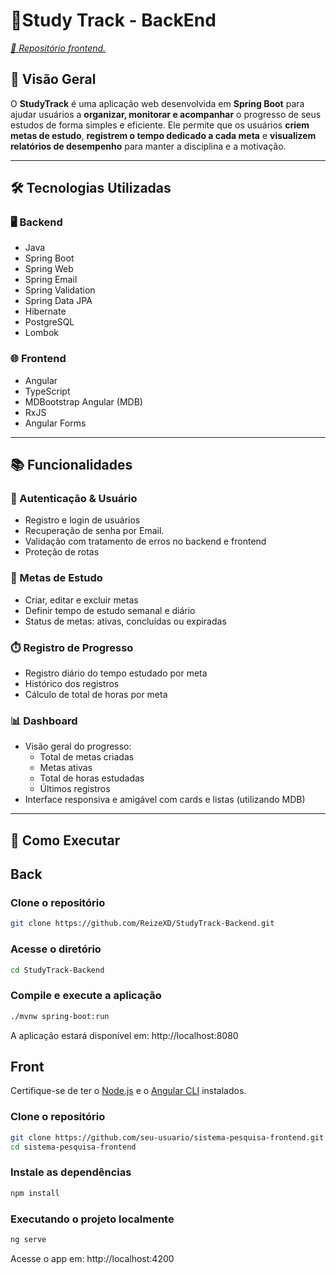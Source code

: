 # 📕Study Track - BackEnd

*[🔗 Repositório frontend.](https://github.com/ReizeXD/StudyTrack-Frontend.git)*

## 📌 Visão Geral

O **StudyTrack** é uma aplicação web desenvolvida em **Spring Boot** para ajudar usuários a **organizar, monitorar e acompanhar** o progresso de seus estudos de forma simples e eficiente. Ele permite que os usuários **criem metas de estudo**, **registrem o tempo dedicado a cada meta** e **visualizem relatórios de desempenho** para manter a disciplina e a motivação. 

---

## 🛠️ Tecnologias Utilizadas

### 🖥️ Backend
- Java
- Spring Boot 
- Spring Web 
- Spring Email
- Spring Validation 
- Spring Data JPA 
- Hibernate 
- PostgreSQL 
- Lombok 

### 🌐 Frontend
- Angular 
- TypeScript
- MDBootstrap Angular (MDB) 
- RxJS 
- Angular Forms 
---

## 📚 Funcionalidades

### 👤 Autenticação & Usuário
- Registro e login de usuários
- Recuperação de senha por Email.
- Validação com tratamento de erros no backend e frontend
- Proteção de rotas

### 🎯 Metas de Estudo
- Criar, editar e excluir metas
- Definir tempo de estudo semanal e diário
- Status de metas: ativas, concluídas ou expiradas

### ⏱️ Registro de Progresso
- Registro diário do tempo estudado por meta
- Histórico dos registros
- Cálculo de total de horas por meta

### 📊 Dashboard
- Visão geral do progresso:
  - Total de metas criadas
  - Metas ativas
  - Total de horas estudadas
  - Últimos registros
- Interface responsiva e amigável com cards e listas (utilizando MDB)

---

## 🚀 Como Executar

## Back

### Clone o repositório
```bash
git clone https://github.com/ReizeXD/StudyTrack-Backend.git
```
### Acesse o diretório
```bash
cd StudyTrack-Backend
```

### Compile e execute a aplicação
```bash
./mvnw spring-boot:run
```
A aplicação estará disponível em: http://localhost:8080

## Front

Certifique-se de ter o [Node.js](https://nodejs.org/en/) e o [Angular CLI](https://angular.io/cli) instalados.


### Clone o repositório
```bash
git clone https://github.com/seu-usuario/sistema-pesquisa-frontend.git
cd sistema-pesquisa-frontend
```

### Instale as dependências
```bash
npm install
```

###  Executando o projeto localmente
```bash
ng serve
```
Acesse o app em: http://localhost:4200
